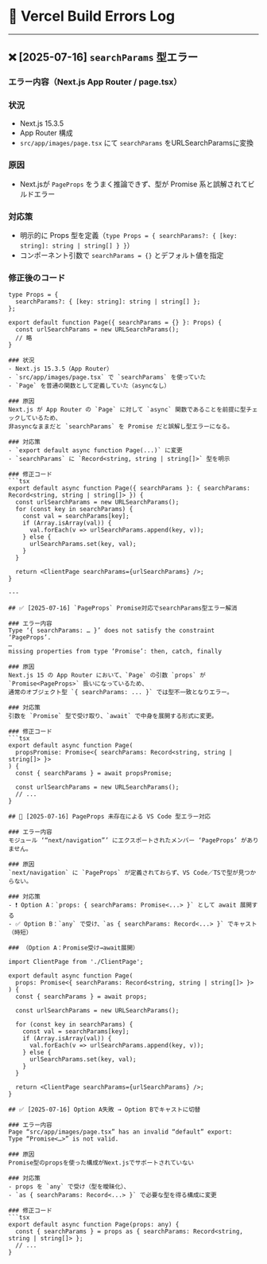 # 🔧 Vercel Build Errors Log
---

## ❌ [2025-07-16] `searchParams` 型エラー

### エラー内容（Next.js App Router / page.tsx）

### 状況
- Next.js 15.3.5
- App Router 構成
- `src/app/images/page.tsx` にて `searchParams` をURLSearchParamsに変換

### 原因
- Next.jsが `PageProps` をうまく推論できず、型が Promise 系と誤解されてビルドエラー

### 対応策
- 明示的に Props 型を定義（`type Props = { searchParams?: { [key: string]: string | string[] } }`）
- コンポーネント引数で `searchParams = {}` とデフォルト値を指定

### 修正後のコード
```tsx
type Props = {
  searchParams?: { [key: string]: string | string[] };
};

export default function Page({ searchParams = {} }: Props) {
  const urlSearchParams = new URLSearchParams();
  // 略
}

### 状況
- Next.js 15.3.5（App Router）
- `src/app/images/page.tsx` で `searchParams` を使っていた
- `Page` を普通の関数として定義していた（asyncなし）

### 原因
Next.js が App Router の `Page` に対して `async` 関数であることを前提に型チェックしているため、  
非asyncなままだと `searchParams` を Promise だと誤解し型エラーになる。

### 対応策
- `export default async function Page(...)` に変更
- `searchParams` に `Record<string, string | string[]>` 型を明示

### 修正コード
```tsx
export default async function Page({ searchParams }: { searchParams: Record<string, string | string[]> }) {
  const urlSearchParams = new URLSearchParams();
  for (const key in searchParams) {
    const val = searchParams[key];
    if (Array.isArray(val)) {
      val.forEach(v => urlSearchParams.append(key, v));
    } else {
      urlSearchParams.set(key, val);
    }
  }

  return <ClientPage searchParams={urlSearchParams} />;
}

---

## ✅ [2025-07-16] `PageProps` Promise対応でsearchParams型エラー解消

### エラー内容
Type ‘{ searchParams: … }’ does not satisfy the constraint ‘PageProps’.
…
missing properties from type ‘Promise’: then, catch, finally

### 原因
Next.js 15 の App Router において、`Page` の引数 `props` が `Promise<PageProps>` 扱いになっているため、  
通常のオブジェクト型 `{ searchParams: ... }` では型不一致となりエラー。

### 対応策
引数を `Promise` 型で受け取り、`await` で中身を展開する形式に変更。

### 修正コード
```tsx
export default async function Page(
  propsPromise: Promise<{ searchParams: Record<string, string | string[]> }>
) {
  const { searchParams } = await propsPromise;

  const urlSearchParams = new URLSearchParams();
  // ...
}

## 🔁 [2025-07-16] PageProps 未存在による VS Code 型エラー対応

### エラー内容
モジュール ‘“next/navigation”’ にエクスポートされたメンバー ‘PageProps’ がありません。

### 原因
`next/navigation` に `PageProps` が定義されておらず、VS Code／TSで型が見つからない。

### 対応策
- ❗ Option A：`props: { searchParams: Promise<...> }` として await 展開する
- ✅ Option B：`any` で受け、`as { searchParams: Record<...> }` でキャスト（時短）

### （Option A：Promise受け→await展開）

import ClientPage from './ClientPage';

export default async function Page(
  props: Promise<{ searchParams: Record<string, string | string[]> }>
) {
  const { searchParams } = await props;

  const urlSearchParams = new URLSearchParams();

  for (const key in searchParams) {
    const val = searchParams[key];
    if (Array.isArray(val)) {
      val.forEach(v => urlSearchParams.append(key, v));
    } else {
      urlSearchParams.set(key, val);
    }
  }

  return <ClientPage searchParams={urlSearchParams} />;
}

## ✅ [2025-07-16] Option A失敗 → Option Bでキャストに切替

### エラー内容
Page “src/app/images/page.tsx” has an invalid “default” export:
Type “Promise<…>” is not valid.

### 原因
Promise型のpropsを使った構成がNext.jsでサポートされていない

### 対応策
- props を `any` で受け（型を曖昧化）、
- `as { searchParams: Record<...> }` で必要な型を得る構成に変更

### 修正コード
```tsx
export default async function Page(props: any) {
  const { searchParams } = props as { searchParams: Record<string, string | string[]> };
  // ...
}